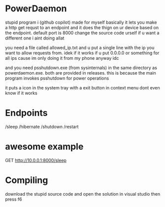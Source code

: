 # PowerDaemon
stupid program i (github copilot) made for myself basically it lets you make a http get requst to an endpoint and it does the thign on ur device based on the endpoint. default port is 8000 change the source code urself if u want a different one i aint doing allat

you need a file called allowed_ip.txt and u put a single line with the ip you want to allow requests from. idek if it works if u put 0.0.0.0 or something for all ips cause im only doing it from my phone anyway idc

and you need psshutdown.exe (from sysinternals) in the same directory as powerdaemon.exe. both are provided in releases. this is because the main program invokes psshutdown for power operations

it puts a icon in the system tray with a exit button in context menu dont even know if it works

# Endpoints
/sleep /hibernate /shutdown /restart

# awesome example
GET http://10.0.0.1:8000/sleep

# Compiling
download the stupid source code and open the solution in visual studio then press f6
